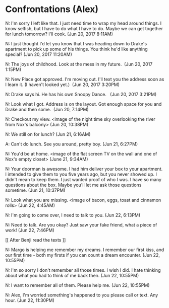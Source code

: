 
#  Confrontations (Alex)

N: I'm sorry I left like that. I just need time to wrap my head around things. I
know selfish, but I have to do what I have to do. Maybe we can get together for
lunch tomorrow? I'll cook. (Jun 20, 2017 8:11AM)

N: I just thought I'd let you know that I was heading down to Drake's apartment
to pick up some of his things. You think he'd like anything special? (Jun 20,
2017 11:20AM)

N: The joys of childhood. Look at the mess in my future. <image of cars and
toys scattered across the floor> (Jun 20, 2017 1:15PM)

N: New Place got approved. I'm moving out. I'll text you the address soon as I
learn it. (I haven't looked yet.) <image of packing boxes scattered across the
floor> (Jun 20, 2017 3:20PM)

N: Drake says hi. He has his own Snoopy Dance. <image of Nox and Drake>
<image of Drake dancing with his stuffed Snoopy> (Jun 20, 2017 3:21PM)

N: Look what I got. Address is on the layout. Got enough space for you and Drake
and then some. <image of address and apartment layout> (Jun 20, 7:14PM)

N: Checkout my view. <image of the night time sky overlooking the river from
Nox's balcony> (Jun 20, 10:38PM)

N: We still on for lunch? (Jun 21, 6:16AM)

A: Can't do lunch. See you around, pretty boy. (Jun 21, 6:27PM)

N: You'd be at home. <image of the flat screen TV on the wall and one of Nox's
empty closet> (June 21, 9:34AM)

N: Your doorman is awesome. I had him deliver your box to your apartment. I
intended to give them to you five years ago, but you never showed up. I didn't
mean to keep them. I just wanted proof of who I was. I have so many questions
about the box. Maybe you'll let me ask those questions sometime. (Jun 21,
10:37PM)

N: Look what you are missing. <image of bacon, eggs, toast and cinnamon rolls>
(Jun 22, 4:45AM)

N: I'm going to come over, I need to talk to you. (Jun 22, 6:13PM)

N: Need to talk. Are you okay? Just saw your fake friend, what a piece of work!
(Jun 22, 7:46PM)

[[ After Benji read the texts ]]

N: Margo is helping me remember my dreams. I remember our first kiss, and our
first time - both my firsts if you can count a dream encounter. (Jun 22,
10:55PM)

N: I'm so sorry I don't remember all those times. I wish I did. I hate thinking
about what you had to think of me back then. (Jun 22, 10:55PM)

N: I want to remember all of them. Please help me. (Jun 22, 10:55PM)

N: Alex, I'm worried something's happened to you please call or text. Any hour.
(Jun 22, 11:30PM)

<!--stackedit_data:
eyJoaXN0b3J5IjpbLTU2Mzg1OTEyM119
-->